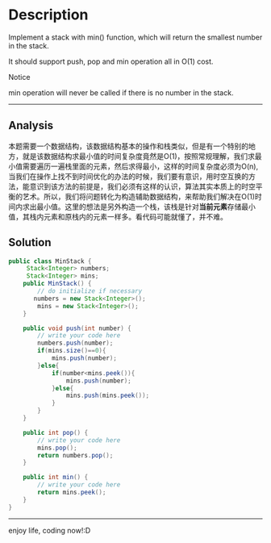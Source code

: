 # Description

Implement a stack with min() function, which will return the smallest number in the stack.

It should support push, pop and min operation all in O(1) cost.

>>>

Notice

min operation will never be called if there is no number in the stack.

>>>

***
## Analysis
本题需要一个数据结构，该数据结构基本的操作和栈类似，但是有一个特别的地方，就是该数据结构求最小值的时间复杂度竟然是O(1)，按照常规理解，我们求最小值需要遍历一遍栈里面的元素，然后求得最小，这样的时间复杂度必须为O(n),当我们在操作上找不到时间优化的办法的时候，我们要有意识，用时空互换的方法，能意识到该方法的前提是，我们必须有这样的认识，算法其实本质上的时空平衡的艺术。所以，我们将问题转化为构造辅助数据结构，来帮助我们解决在O(1)时间内求出最小值。这里的想法是另外构造一个栈，该栈是针对**当前元素**存储最小值，其栈内元素和原栈内的元素一样多。看代码可能就懂了，并不难。

## Solution
```java
public class MinStack {
     Stack<Integer> numbers;
     Stack<Integer> mins;
    public MinStack() {
        // do initialize if necessary
       numbers = new Stack<Integer>();
        mins = new Stack<Integer>();
    }

    public void push(int number) {
        // write your code here
        numbers.push(number);
        if(mins.size()==0){
            mins.push(number);
        }else{
            if(number<mins.peek()){
                mins.push(number);
            }else{
                mins.push(mins.peek());
            }
        }
    }

    public int pop() {
        // write your code here
        mins.pop();
        return numbers.pop();
    }

    public int min() {
        // write your code here
        return mins.peek();
    }
}

```

***
enjoy life, coding now!:D
